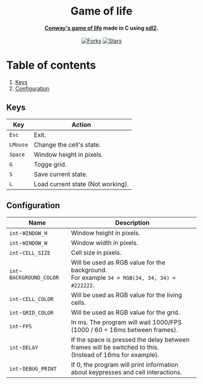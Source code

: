 <div align="center">
	<h1>Game of life</h1>
	<b><a href="https://en.wikipedia.org/wiki/Conway's_Game_of_Life">Conway's game of life</a> made in C using <a href="https://www.libsdl.org/index.php">sdl2</a>.</b><br><br>
	<a href="https://github.com/r4v10l1/game-of-life/network/members"><img src="https://img.shields.io/github/forks/r4v10l1/game-of-life.svg?style=for-the-badge&logo=c&color=a8b9cc&logoColor=a8b9cc" alt="Forks"></a>
	<a href="https://github.com/r4v10l1/game-of-life/stargazers"><img src="https://img.shields.io/github/stars/r4v10l1/game-of-life.svg?style=for-the-badge&logo=c&color=a8b9cc&logoColor=a8b9cc" alt="Stars"></a>
</div>

# Table of contents
1. [Keys](https://github.com/r4v10l1/game-of-life#Keys)
1. [Configuration](https://github.com/r4v10l1/game-of-life#Configuration)

## Keys
Key      | Action
---------|------------
`Esc`    | Exit.
`LMouse` | Change the cell's state.
`Space`  | Window height in pixels.
`G`      | Togge grid.
`S`      | Save current state.
`L`      | Load current state (Not working).

## Configuration
Name                     | Description
-------------------------|--------------
`int`-`WINDOW_H`         | Window height in pixels.
`int`-`WINDOW_W`         | Window width in pixels.
`int`-`CELL_SIZE`        | Cell size in pixels.
`int`-`BACKGROUND_COLOR` | Will be used as RGB value for the background.<br>For example `34 = RGB(34, 34, 34) = #222222`.
`int`-`CELL_COLOR`       | Will be used as RGB value for the living cells.
`int`-`GRID_COLOR`       | Will be used as RGB value for the grid.
`int`-`FPS`              | In ms. The program will wait 1000/FPS (1000 / 60 = 16ms between frames).
`int`-`DELAY`            | If the space is pressed the delay between frames will be switched to this.<br>(Instead of 16ms for example).
`int`-`DEBUG_PRINT`      | If 0, the program will print information about keypresses and cell interactions.
